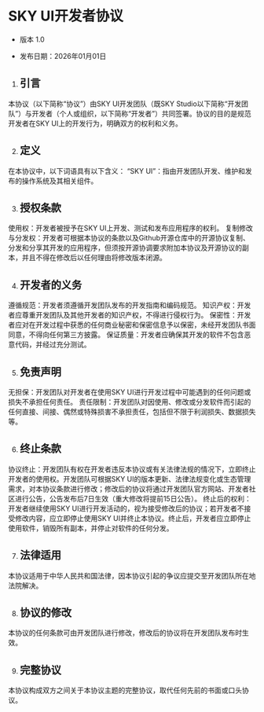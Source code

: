 # SKY UI开发者协议

* 版本 1.0

* 发布日期：2026年01月01日

1. ## 引言
  本协议（以下简称“协议”）由SKY UI开发团队（既SKY Studio以下简称“开发团队”）与开发者（个人或组织，以下简称“开发者”）共同签署。协议的目的是规范开发者在SKY UI上的开发行为，明确双方的权利和义务。

2. ## 定义
  在本协议中，以下词语具有以下含义：
  “SKY UI”：指由开发团队开发、维护和发布的操作系统及其相关组件。

3. ## 授权条款
  使用权：开发者被授予在SKY UI上开发、测试和发布应用程序的权利。
  复制修改与分发权：开发者可根据本协议的条款以及Github开源仓库中的开源协议复制、分发和分享其开发的应用程序，但须按开源协调要求附加本协议及开源协议的副本，并且不得在修改后以任何理由将修改版本闭源。

4. ## 开发者的义务
  遵循规范：开发者须遵循开发团队发布的开发指南和编码规范。
  知识产权：开发者应尊重开发团队及其他开发者的知识产权，不得进行侵权行为。
  保密性：开发者应对在开发过程中获悉的任何商业秘密和保密信息予以保密，未经开发团队书面同意，不得向任何第三方披露。
  保证质量：开发者应确保其开发的软件不包含恶意代码，并经过充分测试。

5. ## 免责声明
  无担保：开发团队对开发者在使用SKY UI进行开发过程中可能遇到的任何问题或损失不承担任何责任。
  责任限制：开发团队对因使用、修改或分发软件而引起的任何直接、间接、偶然或特殊损害不承担责任，包括但不限于利润损失、数据损失等。

6. ## 终止条款
  协议终止：开发团队有权在开发者违反本协议或有关法律法规的情况下，立即终止开发者的使用权。开发团队可根据SKY UI的版本更新、法律法规变化或生态管理需求，对本协议条款进行修改；修改后的协议将通过开发团队官方网站、开发者社区进行公告，公告发布后7日生效（重大修改将提前15日公告）。
  终止后的权利：开发者继续使用SKY UI进行开发活动的，视为接受修改后的协议；若开发者不接受修改内容，应立即停止使用SKY UI并终止本协议。终止后，开发者应立即停止使用软件，销毁所有副本，并停止对软件的任何分发。

7. ## 法律适用
  本协议适用于中华人民共和国法律，因本协议引起的争议应提交至开发团队所在地法院解决。

8. ## 协议的修改
  本协议的任何条款可由开发团队进行修改，修改后的协议将在开发团队发布时生效。

9. ## 完整协议

  本协议构成双方之间关于本协议主题的完整协议，取代任何先前的书面或口头协议。

